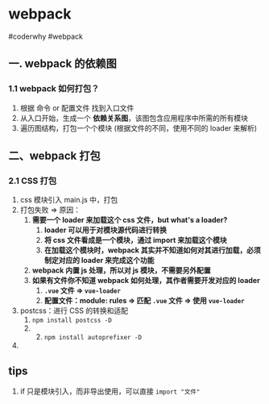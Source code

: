 # webpack
#coderwhy  #webpack

## 一. webpack 的依赖图
### 1.1 webpack 如何打包？
1. 根据 命令 or 配置文件 找到入口文件
2. 从入口开始，生成一个 **依赖关系图**，该图包含应用程序中所需的所有模块
3. 遍历图结构，打包一个个模块 (根据文件的不同，使用不同的 loader 来解析)

## 二、webpack 打包
### 2.1 CSS 打包
1. css 模块引入 main.js 中，打包
2. 打包失败 => 原因：
	1. **需要一个 loader 来加载这个 css 文件，but what's a loader?**
		1. **loader 可以用于对模块源代码进行转换**
		2. **将 css 文件看成是一个模块，通过 import 来加载这个模块**
		3. **在加载这个模块时，webpack 其实并不知道如何对其进行加载，必须制定对应的 loader 来完成这个功能**
	2. **webpack 内置 js 处理，所以对 js 模块，不需要另外配置**
	3. **如果有文件你不知道 webpack 如何处理，其作者需要开发对应的 loader**
		1. **`.vue` 文件 => `vue-loader`**
		2. **配置文件：module: rules => 匹配 `.vue` 文件 => 使用 `vue-loader`**
3. postcss：进行 CSS 的转换和适配
	1. `npm install postcss -D`
	2. 2. `npm install autoprefixer -D`
4. 

## tips
1. if 只是模块引入，而非导出使用，可以直接 `import "文件"`
